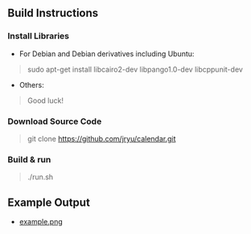 ## Build Instructions ##

### Install Libraries ###
* For Debian and Debian derivatives including Ubuntu:
> sudo apt-get install libcairo2-dev libpango1.0-dev libcppunit-dev

* Others:
> Good luck!

### Download Source Code ###
> git clone https://github.com/jryu/calendar.git

### Build & run
> ./run.sh

## Example Output ##
* [example.png](http://jryu.net/calendar/example.png)
